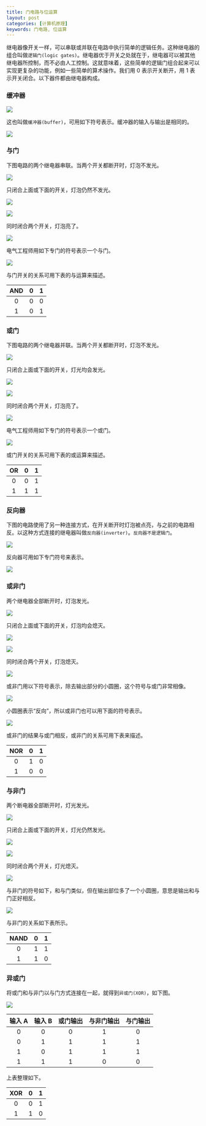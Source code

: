 ```yaml
---
title: 门电路与位运算
layout: post
categories: [计算机原理]
keywords: 门电路, 位运算
---
```


继电器像开关一样，可以串联或并联在电路中执行简单的逻辑任务。这种继电器的组合叫做`逻辑门(logic gates)`。继电器优于开关之处就在于，继电器可以被其他继电器所控制，而不必由人工控制。这就意味着，这些简单的逻辑门组合起来可以实现更复杂的功能，例如一些简单的算术操作。我们用 0 表示开关断开，用 1 表示开关闭合。以下器件都由继电器构成。

### 缓冲器

![](/assets/images/2019/1127/WX20191127-211700.png)

这也叫做`缓冲器(buffer)`，可用如下符号表示。缓冲器的输入与输出是相同的。

![](/assets/images/2019/1127/WX20191127-211850.png)

### 与门

下图电路的两个继电器串联。当两个开关都断开时，灯泡不发光。

![](/assets/images/2019/0719/WX20190719-101251.png)

只闭合上面或下面的开关，灯泡仍然不发光。

![](/assets/images/2019/0719/WX20190719-102442.png)

![](/assets/images/2019/0719/WX20190719-102650.png)

同时闭合两个开关，灯泡亮了。

![](/assets/images/2019/0719/WX20190719-101116.png)

电气工程师用如下专门的符号表示一个与门。

![](/assets/images/2019/0719/WX20190719-101311.png)

与门开关的关系可用下表的与运算来描述。

| AND | 0 | 1 |
| :--: | :--: | :--: |
| 0 | 0 | 0 |
| 1 | 0 | 1 |

### 或门

下图电路的两个继电器并联。当两个开关都断开时，灯泡不发光。

![](/assets/images/2019/0719/WX20190719-103827.png)

只闭合上面或下面的开关，灯光均会发光。

![](/assets/images/2019/0719/WX20190719-104045.png)

![](/assets/images/2019/0719/WX20190719-104514.png)

同时闭合两个开关，灯泡亮了。

![](/assets/images/2019/0719/WX20190719-104232.png)

电气工程师用如下专门的符号表示一个或门。

![](/assets/images/2019/0719/WX20190719-104321.png)

或门开关的关系可用下表的或运算来描述。

| OR | 0 | 1 |
| :--: | :--: | :--: |
| 0 | 0 | 1 |
| 1 | 1 | 1 |

### 反向器

下图的电路使用了另一种连接方式，在开关断开时灯泡被点亮，与之前的电路相反。以这种方式连接的继电器叫做`反向器(inverter)`。`反向器不是逻辑门`。

![](/assets/images/2019/0719/WX20190719-104731.png)

反向器可用如下专门符号来表示。

![](/assets/images/2019/0719/WX20190719-104749.png)

### 或非门

两个继电器全部断开时，灯泡发光。

![](/assets/images/2019/0719/WX20190719-105253.png)

只闭合上面或下面的开关，灯泡均会熄灭。

![](/assets/images/2019/0719/WX20190719-105527.png)

![](/assets/images/2019/0719/WX20190719-105537.png)

同时闭合两个开关，灯泡熄灭。

![](/assets/images/2019/0719/WX20190719-105622.png)

或非门用以下符号表示，除去输出部分的小圆圈，这个符号与或门非常相像。

![](/assets/images/2019/0719/WX20190719-105836.png)

小圆圈表示“反向”，所以或非门也可以用下面的符号表示。

![](/assets/images/2019/1127/WX20191127-210900.png)

或非门的结果与或门相反，或非门的关系可用下表来描述。

| NOR | 0 | 1 |
| :--: | :--: | :--: |
| 0 | 1 | 0 |
| 1 | 0 | 0 |

### 与非门

两个断电器全部断开时，灯光发光。

![](/assets/images/2019/0719/WX20190719-110128.png)

只闭合上面或下面的开关，灯光仍然发光。

![](/assets/images/2019/0719/WX20190719-110229.png)

![](/assets/images/2019/0719/WX20190719-110251.png)

同时闭合两个开关，灯光熄灭。

![](/assets/images/2019/0719/WX20190719-110300.png)

与非门的符号如下，和与门类似，但在输出部位多了一个小圆圈，意思是输出和与门正好相反。

![](/assets/images/2019/0719/WX20190719-110406.png)

与非门的关系如下表所示。

| NAND | 0 | 1 |
| :--: | :--: | :--: |
| 0 | 1 | 1 |
| 1 | 1 | 0 |

### 异或门

将或门和与非门以与门方式连接在一起，就得到`异或门(XOR)`，如下图。

![](/assets/images/2019/0719/WX20190719-110749.png)

| 输入 A | 输入 B | 或门输出 | 与非门输出 | 与门输出 |
| :--: | :--: | :--: | :--: | :--: |
| 0 | 0 | 0 | 1 | 0 |
| 0 | 1 | 1 | 1 | 1 |
| 1 | 0 | 1 | 1 | 1 |
| 1 | 1 | 1 | 0 | 0 |

上表整理如下。

| XOR | 0 | 1 |
| :--: | :--: | :--: |
| 0 | 0 | 1 |
| 1 | 1 | 0 |
